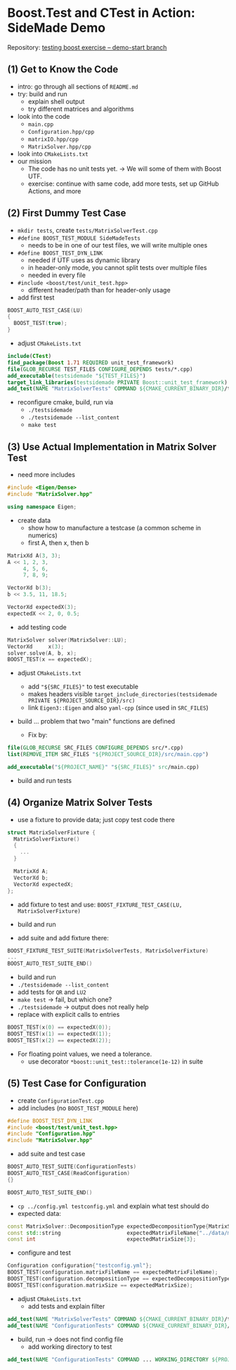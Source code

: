 # Boost.Test and CTest in Action: SideMade Demo

Repository: [testing boost exercise – demo-start branch](https://github.com/Simulation-Software-Engineering/testing-boost-exercise/tree/demo-start)

## (1) Get to Know the Code

- intro: go through all sections of `README.md`
- try: build and run
    - explain shell output
    - try different matrices and algorithms
- look into the code
    - `main.cpp`
    - `Configuration.hpp/cpp`
    - `matrixIO.hpp/cpp`
    - `MatrixSolver.hpp/cpp`
- look into `CMakeLists.txt`
- our mission
    - The code has no unit tests yet. -> We will some of them with Boost UTF.
    - exercise: continue with same code, add more tests, set up GitHub Actions, and more

## (2) First Dummy Test Case

- `mkdir tests`, create `tests/MatrixSolverTest.cpp`
- `#define BOOST_TEST_MODULE SideMadeTests`
    - needs to be in one of our test files, we will write multiple ones
- `#define BOOST_TEST_DYN_LINK`
    - needed if UTF uses as dynamic library
    - in header-only mode, you cannot split tests over multiple files
    - needed in every file
- `#include <boost/test/unit_test.hpp>`
    - different header/path than for header-only usage
- add first test

```cpp
BOOST_AUTO_TEST_CASE(LU)
{
  BOOST_TEST(true);
}
```

- adjust `CMakeLists.txt`

```cmake
include(CTest)
find_package(Boost 1.71 REQUIRED unit_test_framework)
file(GLOB_RECURSE TEST_FILES CONFIGURE_DEPENDS tests/*.cpp)
add_executable(testsidemade "${TEST_FILES}")
target_link_libraries(testsidemade PRIVATE Boost::unit_test_framework)
add_test(NAME "MatrixSolverTests" COMMAND ${CMAKE_CURRENT_BINARY_DIR}/testsidemade)
```

- reconfigure cmake, build, run via
    - `./testsidemade`
    - `./testsidemade --list_content`
    - `make test`

## (3) Use Actual Implementation in Matrix Solver Test

- need more includes

```cpp
#include <Eigen/Dense>
#include "MatrixSolver.hpp"

using namespace Eigen;
```

- create data
    - show how to manufacture a testcase (a common scheme in numerics)
    - first A, then x, then b

```cpp
MatrixXd A(3, 3);
A << 1, 2, 3,
     4, 5, 6,
     7, 8, 9;

VectorXd b(3);
b << 3.5, 11, 18.5;

VectorXd expectedX(3);
expectedX << 2, 0, 0.5;
```

- add testing code

```cpp
MatrixSolver solver(MatrixSolver::LU);
VectorXd     x(3);
solver.solve(A, b, x);
BOOST_TEST(x == expectedX);
```

- adjust `CMakeLists.txt`
    - add `"${SRC_FILES}"` to test executable
    - makes headers visible `target_include_directories(testsidemade PRIVATE ${PROJECT_SOURCE_DIR}/src)`
    - link `Eigen3::Eigen` and also `yaml-cpp` (since used in `SRC_FILES`)

- build ... problem that two "main" functions are defined
    - Fix by:

```cmake
file(GLOB_RECURSE SRC_FILES CONFIGURE_DEPENDS src/*.cpp)
list(REMOVE_ITEM SRC_FILES "${PROJECT_SOURCE_DIR}/src/main.cpp")

add_executable("${PROJECT_NAME}" "${SRC_FILES}" src/main.cpp)
```

- build and run tests

## (4) Organize Matrix Solver Tests

- use a fixture to provide data; just copy test code there

```cpp
struct MatrixSolverFixture {
  MatrixSolverFixture()
  {
    ...
  }

  MatrixXd A;
  VectorXd b;
  VectorXd expectedX;
};
```

- add fixture to test and use: `BOOST_FIXTURE_TEST_CASE(LU, MatrixSolverFixture)`
- build and run

- add suite and add fixture there:

```cpp
BOOST_FIXTURE_TEST_SUITE(MatrixSolverTests, MatrixSolverFixture)
...
BOOST_AUTO_TEST_SUITE_END()
```

- build and run
- `./testsidemade --list_content`
- add tests for `QR` and `LU2`
- `make test` -> fail, but which one?
- `./testsidemade` -> output does not really help
- replace with explicit calls to entries

```cpp
BOOST_TEST(x(0) == expectedX(0));
BOOST_TEST(x(1) == expectedX(1));
BOOST_TEST(x(2) == expectedX(2));
```

- For floating point values, we need a tolerance.
    - use decorator `*boost::unit_test::tolerance(1e-12)` in suite

## (5) Test Case for Configuration

- create `ConfigurationTest.cpp`
- add includes (no `BOOST_TEST_MODULE` here)

```cpp
#define BOOST_TEST_DYN_LINK
#include <boost/test/unit_test.hpp>
#include "Configuration.hpp"
#include "MatrixSolver.hpp"
```

- add suite and test case

```cpp
BOOST_AUTO_TEST_SUITE(ConfigurationTests)
BOOST_AUTO_TEST_CASE(ReadConfiguration)
{}

BOOST_AUTO_TEST_SUITE_END()
```

- `cp ../config.yml testconfig.yml` and explain what test should do
- expected data:

```cpp
const MatrixSolver::DecompositionType expectedDecompositionType{MatrixSolver::QR};
const std::string                     expectedMatrixFileName{"../data/m3.csv"};
const int                             expectedMatrixSize{3};
```

- configure and test

```cpp
Configuration configuration{"testconfig.yml"};
BOOST_TEST(configuration.matrixFileName == expectedMatrixFileName);
BOOST_TEST(configuration.decompositionType == expectedDecompositionType);
BOOST_TEST(configuration.matrixSize == expectedMatrixSize);
```

- adjust `CMakeLists.txt`
    - add tests and explain filter

```cmake
add_test(NAME "MatrixSolverTests" COMMAND ${CMAKE_CURRENT_BINARY_DIR}/testsidemade --run_test=MatrixSolverTests/*)
add_test(NAME "ConfigurationTests" COMMAND ${CMAKE_CURRENT_BINARY_DIR}/testsidemade --run_test=ConfigurationTests/*
```

- build, run -> does not find config file
    - add working directory to test

```cmake
add_test(NAME "ConfigurationTests" COMMAND ... WORKING_DIRECTORY ${PROJECT_SOURCE_DIR}/tests)
```
